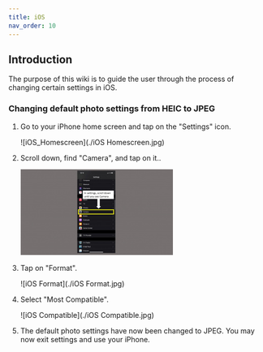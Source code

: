 ```yaml
---
title: iOS
nav_order: 10
---
```

## Introduction
The purpose of this wiki is to guide the user through the process of changing certain settings in iOS.
### Changing default photo settings from HEIC to JPEG


1. Go to your iPhone home screen and tap on the "Settings" icon.

   ![iOS_Homescreen](./iOS Homescreen.jpg)

2. Scroll down, find "Camera", and tap on it..

   ![iOS Camera](./iOS%20Camera.jpg)
 
3. Tap on "Format".

   ![iOS Format](./iOS Format.jpg)

4. Select "Most Compatible".

   ![iOS Compatible](./iOS Compatible.jpg)

5. The default photo settings have now been changed to JPEG. You may now exit settings and use your iPhone.
